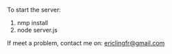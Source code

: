 To start the server:
1) nmp install
2) node server.js

If meet a problem, contact me on:
ericlingfr@gmail.com

